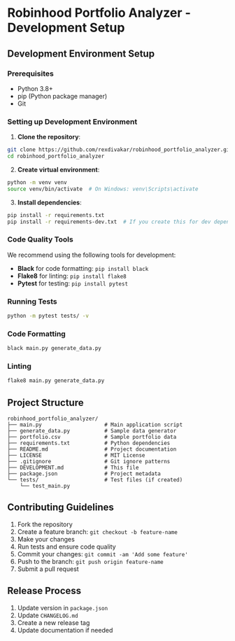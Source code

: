 # Robinhood Portfolio Analyzer - Development Setup

## Development Environment Setup

### Prerequisites

- Python 3.8+
- pip (Python package manager)
- Git

### Setting up Development Environment

1. **Clone the repository**:

```bash
git clone https://github.com/rexdivakar/robinhood_portfolio_analyzer.git
cd robinhood_portfolio_analyzer
```

2. **Create virtual environment**:

```bash
python -m venv venv
source venv/bin/activate  # On Windows: venv\Scripts\activate
```

3. **Install dependencies**:

```bash
pip install -r requirements.txt
pip install -r requirements-dev.txt  # If you create this for dev dependencies
```

### Code Quality Tools

We recommend using the following tools for development:

- **Black** for code formatting: `pip install black`
- **Flake8** for linting: `pip install flake8`
- **Pytest** for testing: `pip install pytest`

### Running Tests

```bash
python -m pytest tests/ -v
```

### Code Formatting

```bash
black main.py generate_data.py
```

### Linting

```bash
flake8 main.py generate_data.py
```

## Project Structure

```
robinhood_portfolio_analyzer/
├── main.py                    # Main application script
├── generate_data.py           # Sample data generator
├── portfolio.csv              # Sample portfolio data
├── requirements.txt           # Python dependencies
├── README.md                  # Project documentation
├── LICENSE                    # MIT License
├── .gitignore                 # Git ignore patterns
├── DEVELOPMENT.md             # This file
├── package.json               # Project metadata
└── tests/                     # Test files (if created)
    └── test_main.py
```

## Contributing Guidelines

1. Fork the repository
2. Create a feature branch: `git checkout -b feature-name`
3. Make your changes
4. Run tests and ensure code quality
5. Commit your changes: `git commit -am 'Add some feature'`
6. Push to the branch: `git push origin feature-name`
7. Submit a pull request

## Release Process

1. Update version in `package.json`
2. Update `CHANGELOG.md`
3. Create a new release tag
4. Update documentation if needed
